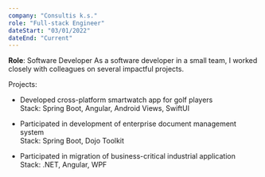 ```yaml
---
company: "Consultis k.s."
role: "Full-stack Engineer"
dateStart: "03/01/2022"
dateEnd: "Current"
---
```


**Role**: Software Developer
As a software developer in a small team, I worked closely with colleagues on several impactful projects.

Projects:
- Developed cross-platform smartwatch app for golf players  
  Stack: Spring Boot, Angular, Android Views, SwiftUI

- Participated in development of enterprise document management system  
  Stack: Spring Boot, Dojo Toolkit

- Participated in migration of business-critical industrial application  
  Stack: .NET, Angular, WPF
